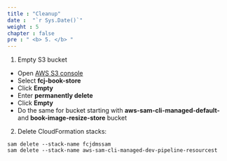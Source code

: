 ```yaml
---
title : "Cleanup"
date :  "`r Sys.Date()`" 
weight : 5
chapter : false
pre : " <b> 5. </b> "
---
```

1. Empty S3 bucket
- Open [AWS S3 console](https://s3.console.aws.amazon.com/s3/buckets?region=ap-southeast-1)
- Select **fcj-book-store**
- Click **Empty**
- Enter **permanently delete**
- Click **Empty**
- Do the same for bucket starting with **aws-sam-cli-managed-default-** and **book-image-resize-store** bucket
2. Delete CloudFormation stacks:
```
sam delete --stack-name fcjdmssam
sam delete --stack-name aws-sam-cli-managed-dev-pipeline-resourcest
```